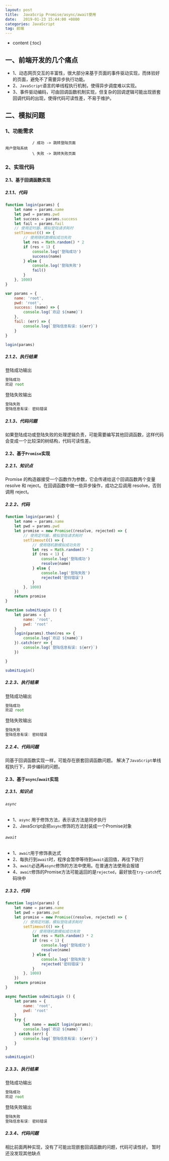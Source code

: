 ```yaml
---
layout: post
title:  JavaScrip Promise/async/await使用
date:   2019-01-23 15:44:00 +0800
categories: JavaScript
tag: 前端
---
```


* content
{:toc}


## 一、前端开发的几个痛点
- 1、动态网页交互的丰富性，很大部分来基于页面的事件驱动实现，而体验好的页面，避免不了需要异步执行功能。
- 2、`JavaScript`语言的单线程执行机制，使得异步调度难以实现。
- 3、事件驱动编码，可由回调函数机制实现，但复杂的回调逻辑可能出现嵌套回调代码的出现，使得代码可读性差，不易于维护。

## 二、模拟问题
### 1、功能需求
```
			/ 成功 -> 跳转登陆页面
用户登陆系统		
			\ 失败 -> 跳转失败页面
```
### 2、实现代码
#### 2.1、基于回调函数实现
##### 2.1.1、代码
```javascript
function login(params) {
	let name = params.name
	let pwd = params.pwd
	let success = params.success
	let fail = params.fail
	// 使用定时器，模拟登陆请求耗时
	setTimeout(() => {
		// 使用随机数模拟成功失败
		let res = Math.random() * 2
		if (res < 1) {
			console.log('登陆成功')
			success(name)
		} else {
			console.log('登陆失败')
			fail()
		}
	}, 1000)	
}

var params = {
	name: 'root', 
	pwd: 'root',
	success: (name) => {
		console.log(`欢迎 ${name}`)
	},
	fail: (err) => {
		console.log(`登陆信息有误: ${err}`)
	}
}

login(params)
```

##### 2.1.2、执行结果
登陆成功输出
```javascript
登陆成功
欢迎 root
```
登陆失败输出
```javascript
登陆失败
登陆信息有误: 密码错误
```
##### 2.1.3、代码问题
如果登陆成功或登陆失败的处理逻辑负责，可能需要编写其他回调函数，这样代码会变成一个比较深的树结构，代码可读性差。

#### 2.2、基于`Promise`实现
##### 2.2.1、知识点
Promise 的构造器接受一个函数作为参数，它会传递给这个回调函数两个变量 resolve 和 reject。在回调函数中做一些异步操作，成功之后调用 resolve，否则调用 reject。
##### 2.2.2、代码
```javascript
function login(params) {
	let name = params.name
	let pwd = params.pwd
	let promise = new Promise((resolve, rejected) => {
		// 使用定时器，模拟登陆请求耗时
		setTimeout(() => {
			// 使用随机数模拟成功失败
			let res = Math.random() * 2
			if (res < 1) {
				console.log('登陆成功')
				resolve(name)
			} else {
				console.log('登陆失败')
				rejected('密码错误')
			}
		}, 1000)
	})
	return promise
}

function submitLogin () {
	let params = {
		name: 'root', 
		pwd: 'root'
	}
	login(params).then(res => {
		console.log(`欢迎 ${name}`)		
	}).catch(err => {
		console.log(`登陆信息有误: ${err}`)
	})

}

submitLogin()
```
##### 2.2.3、执行结果
登陆成功输出
```javascript
登陆成功
欢迎 root
```
登陆失败输出
```javascript
登陆失败
登陆信息有误: 密码错误
```
##### 2.2.4、代码问题
同基于回调函数实现一样，可能存在嵌套回调函数问题。
解决了`JavaScript`单线程执行下，异步编码的问题。

#### 2.3、基于`async`/`await`实现
##### 2.3.1、知识点
###### ```async```
- 1、```async``` 用于修饰方法，表示该方法是同步执行
- 2、JavaScript会把```async```修饰的方法封装成一个Promise对象 

###### ```await```
- 1、```await```用于修饰表达式
- 2、每执行到```await```时，程序会暂停等待到```await```返回值，再往下执行
- 3、```await```必选再```async```修饰的方法中使用。在普通方法使用会报错
- 4、```await```修饰的Promise方法可能返回的是```rejected```，最好放在```try-catch```代码块中

##### 2.3.2、代码
```javascript
function login(params) {
	let name = params.name
	let pwd = params.pwd
	let promise = new Promise((resolve, rejected) => {
		// 使用定时器，模拟登陆请求耗时
		setTimeout(() => {
			// 使用随机数模拟成功失败
			let res = Math.random() * 2
			if (res < 1) {
				console.log('登陆成功')
				resolve(name)
			} else {
				console.log('登陆失败')
				rejected('密码错误')
			}
		}, 1000)
	})
	return promise
}

async function submitLogin () {
	let params = {
		name: 'root', 
		pwd: 'root'
	}
	try {
		let name = await login(params);
		console.log(`欢迎 ${name}`)
	} catch (err) {
		console.log(`登陆信息有误: ${err}`)	
	}	
}

submitLogin()
```

##### 2.3.3、执行结果
登陆成功输出
```javascript
登陆成功
欢迎 root
```
登陆失败输出
```javascript
登陆失败
登陆信息有误: 密码错误
```

##### 2.3.4、代码问题
相比前面两种实现，没有了可能出现嵌套回调函数的问题，代码可读性好。
暂时还没发现其他缺点



